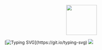 <div id="header" align="center">
  <img src="https://lh5.googleusercontent.com/Oo6DFiFlIL3dfqSeUEz1WEOyD_Uk0QRuYmFKV0sryBZSHDi5w8xL8i8qAI2BlD2BrHsroly_P8I5vE4hrv5cvJ1rZF9iDGndMx_zjfPh7yfWkqYCNqchhwfjqjQZHJ--cw=w1280" width="100"/>
</div>



[![Typing SVG](https://readme-typing-svg.demolab.com/?lines=New+website+released;Html+on+TOP;FOLLOW+US!;vscode+best;JOIN+THE+DISC;)](https://git.io/typing-svg)
![](https://komarev.com/ghpvc/?username=thepizzaedition)
